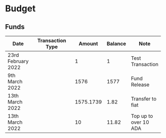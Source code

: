 # Budget

## Funds



<table><thead><tr><th>Date</th><th width="249.33333333333331" data-type="select">Transaction Type</th><th>Amount</th><th>Balance</th><th>Note</th></tr></thead><tbody><tr><td>23rd February 2022</td><td></td><td>1</td><td>1</td><td>Test Transaction</td></tr><tr><td>9th March 2022</td><td></td><td>1576</td><td>1577</td><td>Fund Release</td></tr><tr><td>13th March 2022</td><td></td><td>1575.1739</td><td>1.82</td><td>Transfer to fiat</td></tr><tr><td>13th March 2022</td><td></td><td>10</td><td>11.82</td><td>Top up to over 10 ADA</td></tr></tbody></table>

